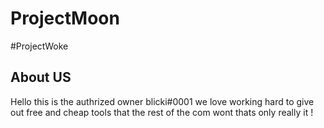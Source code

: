 # ProjectMoon
#ProjectWoke

About US
-------------------------
Hello this is the authrized owner blicki#0001
we love working hard to give out free and cheap tools that the rest of the com wont thats only really it !
